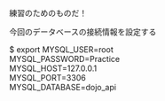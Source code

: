 練習のためのものだ！

今回のデータベースの接続情報を設定する

$ export MYSQL_USER=root \
    MYSQL_PASSWORD=Practice \
    MYSQL_HOST=127.0.0.1 \
    MYSQL_PORT=3306 \
    MYSQL_DATABASE=dojo_api
